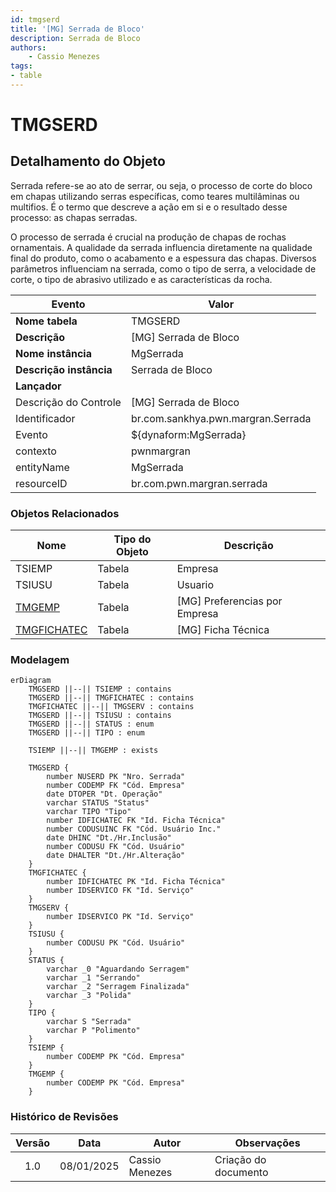 ```yaml
---
id: tmgserd
title: '[MG] Serrada de Bloco'
description: Serrada de Bloco
authors:
    - Cassio Menezes
tags: 
- table
---
```

# TMGSERD

## Detalhamento do Objeto

Serrada refere-se ao ato de serrar, ou seja, o processo de corte do bloco em chapas utilizando serras específicas, como teares multilâminas ou multifios. É o termo que descreve a ação em si e o resultado desse processo: as chapas serradas.

O processo de serrada é crucial na produção de chapas de rochas ornamentais. A qualidade da serrada influencia diretamente na qualidade final do produto, como o acabamento e a espessura das chapas. Diversos parâmetros influenciam na serrada, como o tipo de serra, a velocidade de corte, o tipo de abrasivo utilizado e as características da rocha.

| Evento | Valor |
|--|--|
| **Nome tabela** | TMGSERD |
| **Descrição** | [MG] Serrada de Bloco |
| **Nome instância** | MgSerrada |
| **Descrição instância** | Serrada de Bloco |
| **Lançador** |
| Descrição do Controle | [MG] Serrada de Bloco |
| Identificador | br.com.sankhya.pwn.margran.Serrada |
| Evento | ${dynaform:MgSerrada} |
| contexto | pwnmargran |
| entityName | MgSerrada |
| resourceID | br.com.pwn.margran.serrada |

### Objetos Relacionados

| Nome | Tipo do Objeto | Descrição |
|--|--|--|
| TSIEMP | Tabela | Empresa |
| TSIUSU | Tabela | Usuario |
| [TMGEMP](TMGEMP.md) | Tabela | [MG] Preferencias por Empresa |
| [TMGFICHATEC](TMGFICHATEC.md) | Tabela | [MG] Ficha Técnica |

### Modelagem

```mermaid
erDiagram
    TMGSERD ||--|| TSIEMP : contains
    TMGSERD ||--|| TMGFICHATEC : contains
    TMGFICHATEC ||--|| TMGSERV : contains
    TMGSERD ||--|| TSIUSU : contains
    TMGSERD ||--|| STATUS : enum
    TMGSERD ||--|| TIPO : enum
    
    TSIEMP ||--|| TMGEMP : exists

    TMGSERD {
        number NUSERD PK "Nro. Serrada"
        number CODEMP FK "Cód. Empresa"
        date DTOPER "Dt. Operação"
        varchar STATUS "Status"
        varchar TIPO "Tipo"
        number IDFICHATEC FK "Id. Ficha Técnica"
        number CODUSUINC FK "Cód. Usuário Inc."
        date DHINC "Dt./Hr.Inclusão"
        number CODUSU FK "Cód. Usuário"
        date DHALTER "Dt./Hr.Alteração"
    }
    TMGFICHATEC {
        number IDFICHATEC PK "Id. Ficha Técnica"
		number IDSERVICO FK "Id. Serviço"
    }
	TMGSERV {
		number IDSERVICO PK "Id. Serviço"
	}
    TSIUSU {
        number CODUSU PK "Cód. Usuário"
    }
    STATUS {
        varchar _0 "Aguardando Serragem"
        varchar _1 "Serrando"
        varchar _2 "Serragem Finalizada"
        varchar _3 "Polida"
	}
    TIPO {
        varchar S "Serrada"
        varchar P "Polimento"
	}
    TSIEMP {
        number CODEMP PK "Cód. Empresa"
    }
    TMGEMP {
        number CODEMP PK "Cód. Empresa"
    }
```

### Histórico de Revisões

| Versão | Data | Autor | Observações |
|:--:|:--:|--|--|
| 1.0 | 08/01/2025 | Cassio Menezes | Criação do documento |

